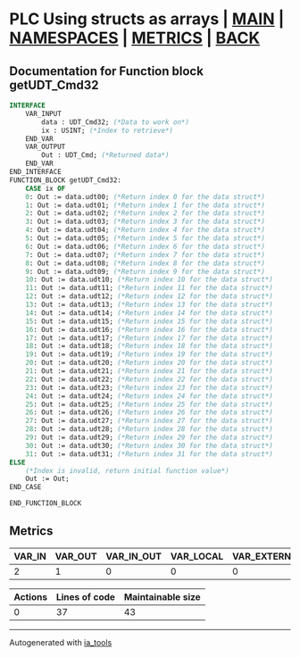 # PLC Using structs as arrays | [MAIN] | [NAMESPACES] | [METRICS] | [BACK]  

## Documentation for Function block getUDT_Cmd32  

```pascal
INTERFACE
    VAR_INPUT
        data : UDT_Cmd32; (*Data to work on*)
        ix : USINT; (*Index to retrieve*)
    END_VAR
    VAR_OUTPUT
        Out : UDT_Cmd; (*Returned data*)
    END_VAR
END_INTERFACE
FUNCTION_BLOCK getUDT_Cmd32:
    CASE ix OF
	0: Out := data.udt00; (*Return index 0 for the data struct*)
	1: Out := data.udt01; (*Return index 1 for the data struct*)
	2: Out := data.udt02; (*Return index 2 for the data struct*)
	3: Out := data.udt03; (*Return index 3 for the data struct*)
	4: Out := data.udt04; (*Return index 4 for the data struct*)
	5: Out := data.udt05; (*Return index 5 for the data struct*)
	6: Out := data.udt06; (*Return index 6 for the data struct*)
	7: Out := data.udt07; (*Return index 7 for the data struct*)
	8: Out := data.udt08; (*Return index 8 for the data struct*)
	9: Out := data.udt09; (*Return index 9 for the data struct*)
	10: Out := data.udt10; (*Return index 10 for the data struct*)
	11: Out := data.udt11; (*Return index 11 for the data struct*)
	12: Out := data.udt12; (*Return index 12 for the data struct*)
	13: Out := data.udt13; (*Return index 13 for the data struct*)
	14: Out := data.udt14; (*Return index 14 for the data struct*)
	15: Out := data.udt15; (*Return index 15 for the data struct*)
	16: Out := data.udt16; (*Return index 16 for the data struct*)
	17: Out := data.udt17; (*Return index 17 for the data struct*)
	18: Out := data.udt18; (*Return index 18 for the data struct*)
	19: Out := data.udt19; (*Return index 19 for the data struct*)
	20: Out := data.udt20; (*Return index 20 for the data struct*)
	21: Out := data.udt21; (*Return index 21 for the data struct*)
	22: Out := data.udt22; (*Return index 22 for the data struct*)
	23: Out := data.udt23; (*Return index 23 for the data struct*)
	24: Out := data.udt24; (*Return index 24 for the data struct*)
	25: Out := data.udt25; (*Return index 25 for the data struct*)
	26: Out := data.udt26; (*Return index 26 for the data struct*)
	27: Out := data.udt27; (*Return index 27 for the data struct*)
	28: Out := data.udt28; (*Return index 28 for the data struct*)
	29: Out := data.udt29; (*Return index 29 for the data struct*)
	30: Out := data.udt30; (*Return index 30 for the data struct*)
	31: Out := data.udt31; (*Return index 31 for the data struct*)
ELSE
	(*Index is invalid, return initial function value*)
	Out := Out;
END_CASE

END_FUNCTION_BLOCK
```

## Metrics  

| VAR_IN | VAR_OUT | VAR_IN_OUT | VAR_LOCAL | VAR_EXTERNAL | VAR_TEMP |
| ------ | ------- | ---------- | --------- | ------------ | -------- |
| 2 | 1 | 0 | 0 | 0 | 0 |

| Actions | Lines of code | Maintainable size |
| ------- | ------------- | ----------------- |
| 0 | 37 | 43 |

---
Autogenerated with [ia_tools](https://github.com/tkucic/ia_tools)  

[MAIN]: ../../../../index_st.md
[NAMESPACES]: ../../nsList_st.md
[METRICS]: ../../../metrics_st.md
[BACK]: ../nsMain_st.md
